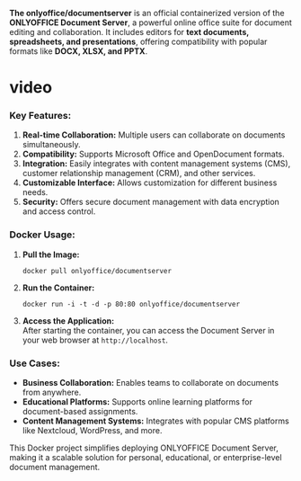  **The onlyoffice/documentserver** is an official containerized version of the **ONLYOFFICE Document Server**, a powerful online office suite for document editing and collaboration. It includes editors for **text documents, spreadsheets, and presentations**, offering compatibility with popular formats like **DOCX, XLSX, and PPTX**. 
# video

### **Key Features:**
1. **Real-time Collaboration:** Multiple users can collaborate on documents simultaneously.
2. **Compatibility:** Supports Microsoft Office and OpenDocument formats.
3. **Integration:** Easily integrates with content management systems (CMS), customer relationship management (CRM), and other services.
4. **Customizable Interface:** Allows customization for different business needs.
5. **Security:** Offers secure document management with data encryption and access control.

### **Docker Usage:**
1. **Pull the Image:**  
   ```
   docker pull onlyoffice/documentserver
   ```

2. **Run the Container:**  
   ```
   docker run -i -t -d -p 80:80 onlyoffice/documentserver
   ```

3. **Access the Application:**  
   After starting the container, you can access the Document Server in your web browser at `http://localhost`.

### **Use Cases:**
- **Business Collaboration:** Enables teams to collaborate on documents from anywhere.
- **Educational Platforms:** Supports online learning platforms for document-based assignments.
- **Content Management Systems:** Integrates with popular CMS platforms like Nextcloud, WordPress, and more.

This Docker project simplifies deploying ONLYOFFICE Document Server, making it a scalable solution for personal, educational, or enterprise-level document management.


